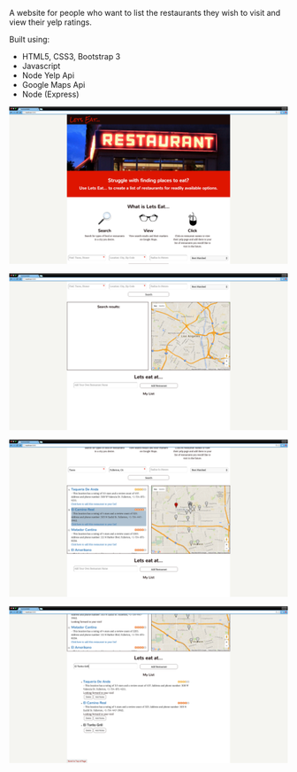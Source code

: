 A website for people who want to list the restaurants they wish to visit and view their yelp ratings.

Built using:
  - HTML5, CSS3, Bootstrap 3 
  - Javascript
  - Node Yelp Api
  - Google Maps Api 
  - Node (Express)

![restaurants-product-description](https://github.com/Nataliamodiano/restaurants/blob/master/images/final-screenshots/home.png?raw=true)

![search](https://github.com/Nataliamodiano/restaurants/blob/master/images/final-screenshots/home-two.png?raw=true)

![results](https://github.com/Nataliamodiano/restaurants/blob/master/images/final-screenshots/highlight.png?raw=true)

![list](https://github.com/Nataliamodiano/restaurants/blob/master/images/final-screenshots/manually-add-item.png?raw=true)